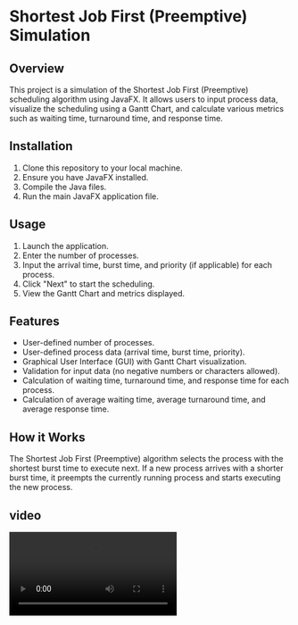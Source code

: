 # Shortest Job First (Preemptive) Simulation

## Overview
This project is a simulation of the Shortest Job First (Preemptive) scheduling algorithm using JavaFX. It allows users to input process data, visualize the scheduling using a Gantt Chart, and calculate various metrics such as waiting time, turnaround time, and response time.

## Installation
1. Clone this repository to your local machine.
2. Ensure you have JavaFX installed.
3. Compile the Java files.
4. Run the main JavaFX application file.

## Usage
1. Launch the application.
2. Enter the number of processes.
3. Input the arrival time, burst time, and priority (if applicable) for each process.
4. Click "Next" to start the scheduling.
5. View the Gantt Chart and metrics displayed.

## Features
- User-defined number of processes.
- User-defined process data (arrival time, burst time, priority).
- Graphical User Interface (GUI) with Gantt Chart visualization.
- Validation for input data (no negative numbers or characters allowed).
- Calculation of waiting time, turnaround time, and response time for each process.
- Calculation of average waiting time, average turnaround time, and average response time.

## How it Works
The Shortest Job First (Preemptive) algorithm selects the process with the shortest burst time to execute next. If a new process arrives with a shorter burst time, it preempts the currently running process and starts executing the new process.

## video
![video](demo.mp4)



